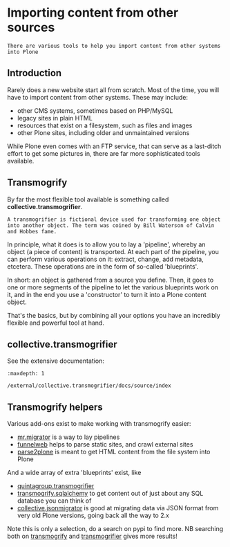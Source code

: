 # Importing content from other sources

```{admonition} Description
There are various tools to help you import content from other systems into Plone
```

## Introduction

Rarely does a new website start all from scratch.
Most of the time, you will have to import content from other systems. These may include:

- other CMS systems, sometimes based on PHP/MySQL
- legacy sites in plain HTML
- resources that exist on a filesystem, such as files and images
- other Plone sites, including older and unmaintained versions

While Plone even comes with an FTP service, that can serve as a last-ditch effort to get some pictures in, there are far more sophisticated tools available.

## Transmogrify

By far the most flexible tool available is something called **collective.transmogrifier**.

```{note}
A transmogrifier is fictional device used for transforming one object into another object. The term was coined by Bill Waterson of Calvin and Hobbes fame.
```

In principle, what it does is to allow you to lay a 'pipeline', whereby an object (a piece of content) is transported. At each part of the pipeline, you can perform various operations on it: extract, change, add metadata, etcetera. These operations are in the form of so-called 'blueprints'.

In short: an object is gathered from a source you define. Then, it goes to one or more segments of the pipeline to let the various blueprints work on it, and in the end you use a 'constructor' to turn it into a Plone content object.

That's the basics, but by combining all your options you have an incredibly flexible and powerful tool at hand.

## collective.transmogrifier

See the extensive documentation:

```{toctree}
:maxdepth: 1

/external/collective.transmogrifier/docs/source/index
```

## Transmogrify helpers

Various add-ons exist to make working with transmogrify easier:

- [mr.migrator](https://pypi.python.org/pypi/mr.migrator) is a way to lay pipelines
- [funnelweb](https://pypi.python.org/pypi/funnelweb) helps to parse static sites, and crawl external sites
- [parse2plone](https://pypi.python.org/pypi/parse2plone) is meant to get HTML content from the file system into Plone

And a wide array of extra 'blueprints' exist, like

- [quintagroup.transmogrifier](https://pypi.python.org/pypi/quintagroup.transmogrifier)
- [transmogrify.sqlalchemy](https://pypi.python.org/pypi/transmogrify.sqlalchemy/1.0.1) to get content out of just about any SQL database you can think of
- [collective.jsonmigrator](https://pypi.python.org/pypi/collective.jsonmigrator) is good at migrating data via JSON format from very old Plone versions, going back all the way to 2.x

Note this is only a selection, do a search on pypi to find more. NB searching both on [transmogrify](https://pypi.python.org/pypi?%3Aaction=search&term=transmogrify&submit=search) and [transmogrifier](https://pypi.python.org/pypi?%3Aaction=search&term=transmogrifier&submit=search) gives more results!
